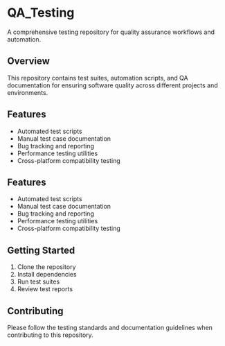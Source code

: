# QA_Testing


A comprehensive testing repository for quality assurance workflows and automation.

## Overview


This repository contains test suites, automation scripts, and QA documentation for ensuring software quality across different projects and environments.

## Features


- Automated test scripts
- Manual test case documentation
- Bug tracking and reporting
- Performance testing utilities
- Cross-platform compatibility testing


## Features


- Automated test scripts
- Manual test case documentation
- Bug tracking and reporting
- Performance testing utilities
- Cross-platform compatibility testing


## Getting Started

1. Clone the repository
2. Install dependencies
3. Run test suites
4. Review test reports

## Contributing

Please follow the testing standards and documentation guidelines when contributing to this repository.